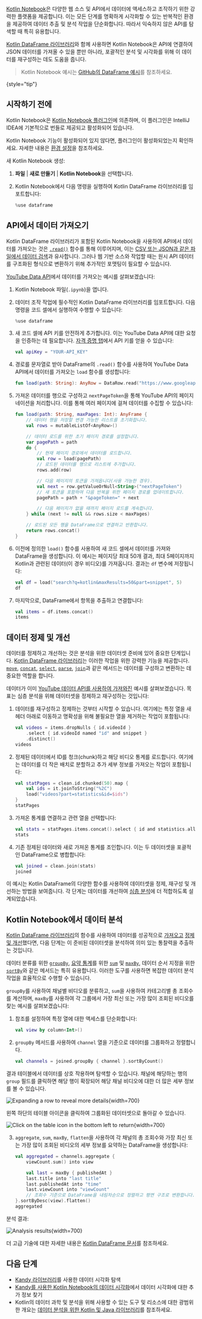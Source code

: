 [//]: # (title: 웹 소스 및 API에서 데이터 가져오기)

[Kotlin Notebook](kotlin-notebook-overview.md)은 다양한 웹 소스 및 API에서 데이터에 액세스하고 조작하기 위한 강력한 플랫폼을 제공합니다. 이는 모든 단계를 명확하게 시각화할 수 있는 반복적인 환경을 제공하여 데이터 추출 및 분석 작업을 단순화합니다. 따라서 익숙하지 않은 API를 탐색할 때 특히 유용합니다.

[Kotlin DataFrame 라이브러리](https://kotlin.github.io/dataframe/home.html)와 함께 사용하면 Kotlin Notebook은 API에 연결하여 JSON 데이터를 가져올 수 있을 뿐만 아니라, 포괄적인 분석 및 시각화를 위해 이 데이터를 재구성하는 데도 도움을 줍니다.

> Kotlin Notebook 예시는 [GitHub의 DataFrame 예시](https://github.com/Kotlin/dataframe/blob/master/examples/notebooks/youtube/Youtube.ipynb)를 참조하세요.
> 
{style="tip"}

## 시작하기 전에

Kotlin Notebook은 [Kotlin Notebook 플러그인](https://plugins.jetbrains.com/plugin/16340-kotlin-notebook)에 의존하며, 이 플러그인은 IntelliJ IDEA에 기본적으로 번들로 제공되고 활성화되어 있습니다.

Kotlin Notebook 기능이 활성화되어 있지 않다면, 플러그인이 활성화되었는지 확인하세요. 자세한 내용은 [환경 설정](kotlin-notebook-set-up-env.md)을 참조하세요.

새 Kotlin Notebook 생성:

1.  **파일** | **새로 만들기** | **Kotlin Notebook**을 선택합니다.
2.  Kotlin Notebook에서 다음 명령을 실행하여 Kotlin DataFrame 라이브러리를 임포트합니다:

    ```kotlin
    %use dataframe
    ```
   
## API에서 데이터 가져오기

Kotlin DataFrame 라이브러리가 포함된 Kotlin Notebook을 사용하여 API에서 데이터를 가져오는 것은 [`.read()`](https://kotlin.github.io/dataframe/read.html) 함수를 통해 이루어지며, 이는 [CSV 또는 JSON과 같은 파일에서 데이터 검색](data-analysis-work-with-data-sources.md#retrieve-data-from-a-file)과 유사합니다. 그러나 웹 기반 소스와 작업할 때는 원시 API 데이터를 구조화된 형식으로 변환하기 위해 추가적인 포맷팅이 필요할 수 있습니다.

[YouTube Data API](https://console.cloud.google.com/apis/library/youtube.googleapis.com)에서 데이터를 가져오는 예시를 살펴보겠습니다:

1.  Kotlin Notebook 파일(`.ipynb`)을 엽니다.

2.  데이터 조작 작업에 필수적인 Kotlin DataFrame 라이브러리를 임포트합니다. 다음 명령을 코드 셀에서 실행하여 수행할 수 있습니다:

    ```kotlin
    %use dataframe
    ```

3.  새 코드 셀에 API 키를 안전하게 추가합니다. 이는 YouTube Data API에 대한 요청을 인증하는 데 필요합니다. [자격 증명 탭](https://console.cloud.google.com/apis/credentials)에서 API 키를 얻을 수 있습니다:

    ```kotlin
    val apiKey = "YOUR-API_KEY"
    ```

4.  경로를 문자열로 받아 DataFrame의 `.read()` 함수를 사용하여 YouTube Data API에서 데이터를 가져오는 `load` 함수를 생성합니다:

    ```kotlin
    fun load(path: String): AnyRow = DataRow.read("https://www.googleapis.com/youtube/v3/$path&key=$apiKey")
    ```

5.  가져온 데이터를 행으로 구성하고 `nextPageToken`을 통해 YouTube API의 페이지네이션을 처리합니다. 이를 통해 여러 페이지에 걸쳐 데이터를 수집할 수 있습니다:

    ```kotlin
    fun load(path: String, maxPages: Int): AnyFrame {
        // 데이터 행을 저장할 변경 가능한 리스트를 초기화합니다.
        val rows = mutableListOf<AnyRow>()

        // 데이터 로드를 위한 초기 페이지 경로를 설정합니다.
        var pagePath = path
        do {
            // 현재 페이지 경로에서 데이터를 로드합니다.
            val row = load(pagePath)
            // 로드된 데이터를 행으로 리스트에 추가합니다.
            rows.add(row)

            // 다음 페이지의 토큰을 가져옵니다(사용 가능한 경우).
            val next = row.getValueOrNull<String>("nextPageToken")
            // 새 토큰을 포함하여 다음 반복을 위한 페이지 경로를 업데이트합니다.
            pagePath = path + "&pageToken=" + next

            // 다음 페이지가 없을 때까지 페이지 로드를 계속합니다.
        } while (next != null && rows.size < maxPages) 

        // 로드된 모든 행을 DataFrame으로 연결하고 반환합니다.
        return rows.concat() 
    }
    ```

6.  이전에 정의한 `load()` 함수를 사용하여 새 코드 셀에서 데이터를 가져와 DataFrame을 생성합니다. 이 예시는 페이지당 최대 50개 결과, 최대 5페이지까지 Kotlin과 관련된 데이터(이 경우 비디오)를 가져옵니다. 결과는 `df` 변수에 저장됩니다:

    ```kotlin
    val df = load("search?q=kotlin&maxResults=50&part=snippet", 5)
    df
    ```

7.  마지막으로, DataFrame에서 항목을 추출하고 연결합니다:

    ```kotlin
    val items = df.items.concat()
    items
    ```

## 데이터 정제 및 개선

데이터를 정제하고 개선하는 것은 분석을 위한 데이터셋 준비에 있어 중요한 단계입니다. [Kotlin DataFrame 라이브러리](https://kotlin.github.io/dataframe/home.html)는 이러한 작업을 위한 강력한 기능을 제공합니다. [`move`](https://kotlin.github.io/dataframe/move.html), [`concat`](https://kotlin.github.io/dataframe/concatdf.html), [`select`](https://kotlin.github.io/dataframe/select.html), [`parse`](https://kotlin.github.io/dataframe/parse.html), [`join`](https://kotlin.github.io/dataframe/join.html)과 같은 메서드는 데이터를 구성하고 변환하는 데 중요한 역할을 합니다.

데이터가 이미 [YouTube 데이터 API를 사용하여 가져와진](#fetch-data-from-an-api) 예시를 살펴보겠습니다. 목표는 심층 분석을 위해 데이터셋을 정제하고 재구성하는 것입니다:

1.  데이터를 재구성하고 정제하는 것부터 시작할 수 있습니다. 여기에는 특정 열을 새 헤더 아래로 이동하고 명확성을 위해 불필요한 열을 제거하는 작업이 포함됩니다:

    ```kotlin
    val videos = items.dropNulls { id.videoId }
        .select { id.videoId named "id" and snippet }
        .distinct()
    videos
    ```

2.  정제된 데이터에서 ID를 청크(chunk)하고 해당 비디오 통계를 로드합니다. 여기에는 데이터를 더 작은 배치로 분할하고 추가 세부 정보를 가져오는 작업이 포함됩니다:

    ```kotlin
    val statPages = clean.id.chunked(50).map {
        val ids = it.joinToString("%2C")
        load("videos?part=statistics&id=$ids")
    }
    statPages
    ```

3.  가져온 통계를 연결하고 관련 열을 선택합니다:

    ```kotlin
    val stats = statPages.items.concat().select { id and statistics.all() }.parse()
    stats
    ```

4.  기존 정제된 데이터와 새로 가져온 통계를 조인합니다. 이는 두 데이터셋을 포괄적인 DataFrame으로 병합합니다:

    ```kotlin
    val joined = clean.join(stats)
    joined
    ```

이 예시는 Kotlin DataFrame의 다양한 함수를 사용하여 데이터셋을 정제, 재구성 및 개선하는 방법을 보여줍니다. 각 단계는 데이터를 개선하여 [심층 분석](#analyze-data-in-kotlin-notebook)에 더 적합하도록 설계되었습니다.

## Kotlin Notebook에서 데이터 분석

[Kotlin DataFrame 라이브러리](https://kotlin.github.io/dataframe/home.html)의 함수를 사용하여 데이터를 성공적으로 [가져오고](#fetch-data-from-an-api) [정제 및 개선](#clean-and-refine-data)했다면, 다음 단계는 이 준비된 데이터셋을 분석하여 의미 있는 통찰력을 추출하는 것입니다.

데이터 분류를 위한 [`groupBy`](https://kotlin.github.io/dataframe/groupby.html), [요약 통계](https://kotlin.github.io/dataframe/summarystatistics.html)를 위한 [`sum`](https://kotlin.github.io/dataframe/sum.html) 및 [`maxBy`](https://kotlin.github.io/dataframe/maxby.html), 데이터 순서 지정을 위한 [`sortBy`](https://kotlin.github.io/dataframe/sortby.html)와 같은 메서드는 특히 유용합니다. 이러한 도구를 사용하면 복잡한 데이터 분석 작업을 효율적으로 수행할 수 있습니다.

`groupBy`를 사용하여 채널별 비디오를 분류하고, `sum`을 사용하여 카테고리별 총 조회수를 계산하며, `maxBy`를 사용하여 각 그룹에서 가장 최신 또는 가장 많이 조회된 비디오를 찾는 예시를 살펴보겠습니다:

1.  참조를 설정하여 특정 열에 대한 액세스를 단순화합니다:

    ```kotlin
    val view by column<Int>()
    ```

2.  `groupBy` 메서드를 사용하여 `channel` 열을 기준으로 데이터를 그룹화하고 정렬합니다.

    ```kotlin
    val channels = joined.groupBy { channel }.sortByCount()
    ```

결과 테이블에서 데이터를 상호 작용하며 탐색할 수 있습니다. 채널에 해당하는 행의 `group` 필드를 클릭하면 해당 행이 확장되어 해당 채널 비디오에 대한 더 많은 세부 정보를 볼 수 있습니다.

![Expanding a row to reveal more details](results-of-expanding-group-data-analysis.png){width=700}

왼쪽 하단의 테이블 아이콘을 클릭하여 그룹화된 데이터셋으로 돌아갈 수 있습니다.

![Click on the table icon in the bottom left to return](return-to-grouped-dataset.png){width=700}

3.  `aggregate`, `sum`, `maxBy`, `flatten`을 사용하여 각 채널의 총 조회수와 가장 최신 또는 가장 많이 조회된 비디오의 세부 정보를 요약하는 DataFrame을 생성합니다:

    ```kotlin
    val aggregated = channels.aggregate {
        viewCount.sum() into view
    
        val last = maxBy { publishedAt }
        last.title into "last title"
        last.publishedAt into "time"
        last.viewCount into "viewCount"
        // 조회수 기준으로 DataFrame을 내림차순으로 정렬하고 평면 구조로 변환합니다.
    }.sortByDesc(view).flatten()
    aggregated
    ```

분석 결과:

![Analysis results](kotlin-analysis.png){width=700}

더 고급 기술에 대한 자세한 내용은 [Kotlin DataFrame 문서](https://kotlin.github.io/dataframe/home.html)를 참조하세요.

## 다음 단계

*   [Kandy 라이브러리](https://kotlin.github.io/kandy/examples.html)를 사용한 데이터 시각화 탐색
*   [Kandy를 사용한 Kotlin Notebook의 데이터 시각화](data-analysis-visualization.md)에서 데이터 시각화에 대한 추가 정보 찾기
*   Kotlin의 데이터 과학 및 분석을 위해 사용할 수 있는 도구 및 리소스에 대한 광범위한 개요는 [데이터 분석을 위한 Kotlin 및 Java 라이브러리](data-analysis-libraries.md)를 참조하세요.